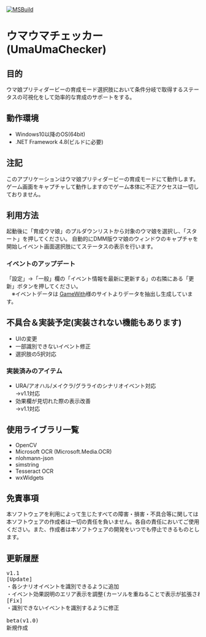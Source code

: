 [![MSBuild](https://github.com/Cilda/UmaUmaChecker/actions/workflows/msbuild.yml/badge.svg)](https://github.com/Cilda/UmaUmaChecker/actions/workflows/msbuild.yml)
# ウマウマチェッカー(UmaUmaChecker)
## 目的
ウマ娘プリティダービーの育成モード選択肢において条件分岐で取得するステータスの可視化をして効率的な育成のサポートをする。

## 動作環境
- Windows10以降のOS(64bit)
- .NET Framework 4.8(ビルドに必要)

## 注記  
このアプリケーションはウマ娘プリティダービーの育成モードにて動作します。  
ゲーム画面をキャプチャして動作しますのでゲーム本体に不正アクセスは一切しておりません。

## 利用方法
起動後に「育成ウマ娘」のプルダウンリストから対象のウマ娘を選択し、「スタート」を押してください。
自動的にDMM版ウマ娘のウィンドウのキャプチャを開始しイベント画面選択肢にてステータスの表示を行います。

### イベントのアップデート
 「設定」→「一般」欄の「イベント情報を最新に更新する」の右隣にある「更新」ボタンを押してください。  
 　※イベントデータは [GameWith](https://gamewith.jp/uma-musume/)様のサイトよりデータを抽出し生成しています。

## 不具合＆実装予定(実装されない機能もあります)
- UIの変更
- 一部識別できないイベント修正
- 選択肢の5択対応
 
### 実装済みのアイテム
- URA/アオハル/メイクラ/グラライのシナリオイベント対応  
  →v1.1対応
- 効果欄が見切れた際の表示改善  
 →v1.1対応 

## 使用ライブラリ一覧
- OpenCV
- Microsoft OCR (Microsoft.Media.OCR)
- nlohmann-json
- simstring
- Tesseract OCR
- wxWidgets

## 免責事項  
本ソフトウェアを利用によって生じたすべての障害・損害・不具合等に関しては本ソフトウェアの作成者は一切の責任を負いません。各自の責任においてご使用ください。また、作成者は本ソフトウェアの開発をいつでも停止できるものとします。

## 更新履歴
<pre>
v1.1
[Update]
・各シナリオイベントを識別できるように追加
・イベント効果説明のエリア表示を調整(カーソルを重ねることで表示が拡張されるように変更)
[Fix]
・識別できないイベントを識別するように修正

beta(v1.0)
新規作成
